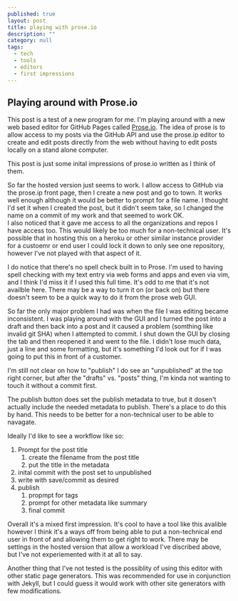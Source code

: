 ```yaml
---
published: true
layout: post
title: playing with prose.io
description: ""
category: null
tags: 
  - tech
  - tools
  - editors
  - first impressions
---
```



## Playing around with Prose.io

This post is a test of a new program for me.  I'm playing around with a new web based editor for GitHub Pages called [Prose.io](http://prose.io/). 
The idea of prose is to allow access to my posts via the GitHub API and use the prose.ip editor to create and edit posts directly from the web without having to edit posts locally on a stand alone computer. 

This post is just some inital impressions of prose.io written as I think of them. 
 
So far the hosted version just seems to work.  I allow access to GitHub via the prose.ip front page, then I create a new post and go to town.
It works well enough although it would be better to prompt for a file name.  I thought I'd set it when I created the post, but it didn't seem take, so I changed the name on a commit of my work and that seemed to work OK.  
I also noticed that it gave me access to all the organizations and repos I have access too.  This would likely be too much for a non-technical user.  It's possible that in hosting this on a heroku or other similar instance provider for a custoemr or end user I could lock it down to only see one repository, however I've not played with that aspect of it.

I do notice that there's no spell check built in to Prose.  I'm used to having spell checking with my text entry via web forms and apps and even via vim, and I think I'd miss it if I used this full time. It's odd to me that it's not availble here. There may be a way to turn it on (or back on) but there doesn't seem to be a quick way to do it from the prose web GUI.

So far the only major problem I had was when the file I was editing became inconsistent.  I was playing around with the GUI and I turned the post into a draft and then back into a post and it caused a problem (somthing like invalid git SHA) when I attempted to commit.  I shut down the GUI by closing the tab and then reopened it and went to the file.  I didn't lose much data, just a line and some formatting, but it's something I'd look out for if I was going to put this in front of a customer. 

I'm still not clear on how to "publish" I do see an "unpublished" at the top right corner, but after the "drafts" vs. "posts" thing, I'm kinda not wanting to touch it without a commit first.

The publish button does set the publish metadata to true, but it dosen't actually include the needed metadata to publish. There's a place to do this by hand.  This needs to be better for a non-technical user to be able to navagate.

Ideally I'd like to see a workflow like so:  
1. Prompt for the post title  
	1. create the filename from the post title  
    2. put the title in the metadata  
2. inital commit with the post set to unpublished  
3. write with save/commit as desired  
4. publish  
	1. propmpt for tags  
    2. prompt for other metadata like summary  
    3. final commit  
  
Overall it's a mixed first impression.  It's cool to have a tool like this avalible however I think it's a ways off from being able to put a non-technical end user in front of and allowing them to get right to work.  There may be settings in the hosted version that allow a workload I've discribed above, but I've not experiemented with it at all to say.

Another thing that I've not tested is the possiblity of using this editor with other static page generators.  This was recommended for use in conjunction with Jekyll, but I could guess it would work with other site generators with few modifications.